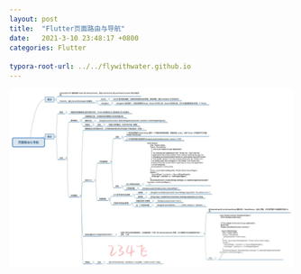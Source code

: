 ```yaml
---
layout: post
title:  "Flutter页面路由与导航"
date:   2021-3-10 23:48:17 +0800
categories: Flutter

typora-root-url: ../../flywithwater.github.io
---
```


![3-页面路由与导航](/assets/Flutter/3-页面路由与导航.jpg)



